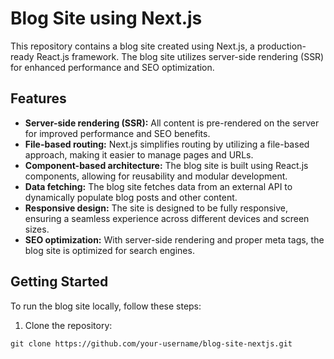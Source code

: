 # Blog Site using Next.js

This repository contains a blog site created using Next.js, a production-ready React.js framework. The blog site utilizes server-side rendering (SSR) for enhanced performance and SEO optimization.

## Features

- **Server-side rendering (SSR):** All content is pre-rendered on the server for improved performance and SEO benefits.
- **File-based routing:** Next.js simplifies routing by utilizing a file-based approach, making it easier to manage pages and URLs.
- **Component-based architecture:** The blog site is built using React.js components, allowing for reusability and modular development.
- **Data fetching:** The blog site fetches data from an external API to dynamically populate blog posts and other content.
- **Responsive design:** The site is designed to be fully responsive, ensuring a seamless experience across different devices and screen sizes.
- **SEO optimization:** With server-side rendering and proper meta tags, the blog site is optimized for search engines.

## Getting Started

To run the blog site locally, follow these steps:

1. Clone the repository:

```shell
git clone https://github.com/your-username/blog-site-nextjs.git
